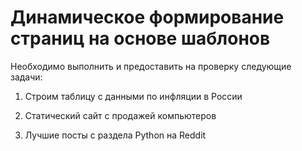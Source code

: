 # Динамическое формирование страниц на основе шаблонов

Необходимо выполнить и предоставить на проверку следующие задачи:


1. Строим таблицу с данными по инфляции в России

2. Статический сайт с продажей компьютеров

3. Лучшие посты с раздела Python на Reddit

